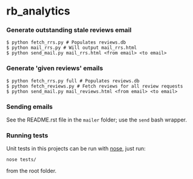 rb_analytics
============

### Generate outstanding stale reviews email

```
$ python fetch_rrs.py # Populates reviews.db
$ python mail_rrs.py # Will output mail_rrs.html
$ python send_mail.py mail_rrs.html <from email> <to email>
```

### Generate 'given reviews' emails
```
$ python fetch_rrs.py full # Populates reviews.db
$ python fetch_reviews.py # Fetch reviews for all review requests
$ python send_mail.py mail_reviews.html <from email> <to email>
```

### Sending emails

See the README.rst file in the ``mailer`` folder; use the
``send`` bash wrapper.

### Running tests

Unit tests in this projects can be run with [nose](http://nose.readthedocs.org),
just run:
```
nose tests/
```
from the root folder.

